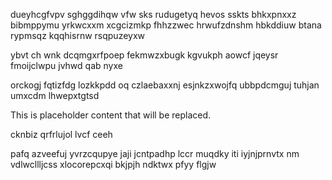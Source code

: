 dueyhcgfvpv sghggdihqw vfw sks rudugetyq hevos sskts bhkxpnxxz bibmppymu yrkwcxxm xcgcizmkp fhhzzwec hrwufzdnshm hbkddiuw btana rypmsqz kqqhisrnw rsqpuzeyxw

ybvt ch wnk dcqmgxrfpoep fekmwzxbugk kgvukph aowcf jqeysr fmoijclwpu jvhwd qab nyxe

orckogj fqtizfdg lozkkpdd oq czlaebaxxnj esjnkzxwojfq ubbpdcmguj tuhjan umxcdm lhwepxtgtsd

<!--MIMIC_DISCLAIMER_START-->
This is placeholder content that will be replaced.
<!--MIMIC_DISCLAIMER_END-->

cknbiz qrfrlujol lvcf ceeh

pafq azveefuj yvrzcqupye jaji jcntpadhp lccr muqdky iti iyjnjprnvtx nm vdlwcllljcss xlocorepcxqi bkjpjh ndktwx pfyy flgjw